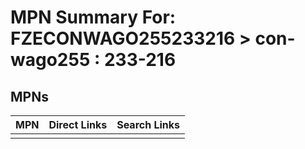 



# MPN Summary For: FZECONWAGO255233216 > con-wago255 : 233-216

## MPNs
  

|MPN|Direct Links|Search Links|
| :--- | :--- | :--- |
||||
